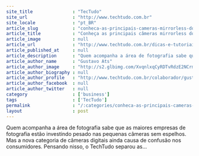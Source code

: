 ```yaml
---
site_title               : "TecTudo"
site_url                 : "http://www.techtudo.com.br"
site_locale              : "pt_BR"
article_slug             : "conheca-as-principais-cameras-mirrorless-do-mercado"
article_title            : "Conheça as principais câmeras mirrorless do mercado"
article_image            : null
article_url              : "http://www.techtudo.com.br/dicas-e-tutoriais/noticia/2012/03/conheca-principais-cameras-mirrorless-do-mercado.html"
article_published_at     : null
article_description      : "Quem acompanha a área de fotografia sabe que as maiores empresas de fotografia estão investindo pesado nas pequenas câmeras sem espelhos. Mas a nova categoria de câmeras digitais ainda causa de confusão nos consumidores. Pensando nisso, o TechTudo separou as..."
article_author_name      : "Gustavo Ats"
article_author_image     : "http://s2.glbimg.com/XvqnlxqCyRDTvRdzE2NCrmEjGHI=/30x30/s2.glbimg.com/nbcafPd04r6xmGWJuPxWijjeUSI=/0x0:140x140/75x75/s.glbimg.com/po/tt2/f/original/2013/03/13/gustavo_ats.jpg"
article_author_biography : null
article_author_profile   : "http://www.techtudo.com.br/colaborador/gustavo-ats.html"
article_author_facebook  : null
article_author_twitter   : null
category                 : ['business']
tags                     : ['TecTudo']
permalink                : "/:categories/conheca-as-principais-cameras-mirrorless-do-mercado/"
layout                   : post
---
```


Quem acompanha a área de fotografia sabe que as maiores empresas de fotografia estão investindo pesado nas pequenas câmeras sem espelhos. Mas a nova categoria de câmeras digitais ainda causa de confusão nos consumidores. Pensando nisso, o TechTudo separou as...
